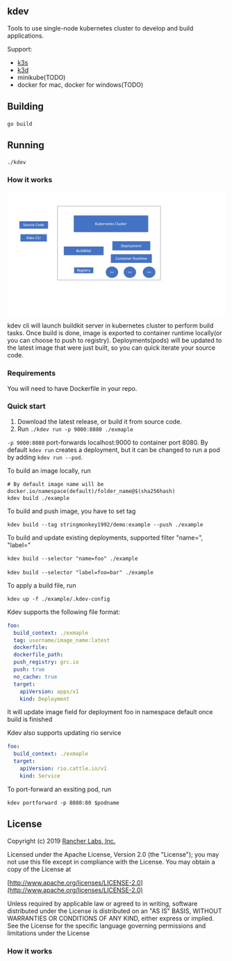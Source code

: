 ## kdev

Tools to use single-node kubernetes cluster to develop and build applications.

Support:
* [k3s](https://github.com/rancher/k3s)
* [k3d](https://github.com/rancher/k3d)
* minikube(TODO)
* docker for mac, docker for windows(TODO)

## Building

`go build`


## Running

`./kdev`

### How it works

![](./architecture.jpg)

kdev cli will launch buildkit server in kubernetes cluster to perform build tasks. Once build is done, image is exported to container runtime locally(or you can choose to push to registry). Deployments(pods) will be updated to the latest image that were just built, so you can quick iterate your source code.

### Requirements

You will need to have Dockerfile in your repo.

### Quick start

1. Download the latest release, or build it from source code.
2. Run `./kdev run -p 9000:8080 ./exmaple`

`-p 9000:8080` port-forwards localhost:9000 to container port 8080. By default `kdev run` creates a deployment, but it can be changed to run a pod by adding `kdev run --pod`.

To build an image locally, run
```
# By default image name will be docker.io/namespace(default)/folder_name@$(sha256hash)
kdev build ./example
```

To build and push image, you have to set tag
```
kdev build --tag stringmonkey1992/demo:example --push ./example
```

To build and update existing deployments, supported filter "name=", "label="
```
kdev build --selector "name=foo" ./example

kdev build --selector "label=foo=bar" ./example
```

To apply a build file, run 
```
kdev up -f ./example/.kdev-config
```

Kdev supports the following file format:
```yaml
foo:
  build_context: ./exmaple
  tag: username/image_name:latest
  dockerfile: 
  dockerfile_path:
  push_registry: grc.io
  push: true
  no_cache: true
  target:
    apiVersion: apps/v1
    kind: Deployment
```

It will update image field for deployment foo in namespace default once build is finished

Kdev also supports updating rio service
```yaml
foo:
  build_context: ./exmaple
  target:
    apiVersion: rio.cattle.io/v1
    kind: Service
```

To port-forward an exsiting pod, run
```
kdev portforward -p 8080:80 $podname
```


## License
Copyright (c) 2019 [Rancher Labs, Inc.](http://rancher.com)

Licensed under the Apache License, Version 2.0 (the "License");
you may not use this file except in compliance with the License.
You may obtain a copy of the License at

[http://www.apache.org/licenses/LICENSE-2.0](http://www.apache.org/licenses/LICENSE-2.0)

Unless required by applicable law or agreed to in writing, software
distributed under the License is distributed on an "AS IS" BASIS,
WITHOUT WARRANTIES OR CONDITIONS OF ANY KIND, either express or implied.
See the License for the specific language governing permissions and
limitations under the License

### How it works